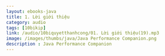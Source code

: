 ```yaml
---
layout: ebooks-java
title: 1. Lời giới thiệu 
category: audio
tags: [10bikip]
link: /audio/10biquyetthanhcong/01. Lời giới thiệu(19).mp3 
image: /images/thumbs/java/Java Performance Companion.png
description : Java Performance Companion 
---
```












